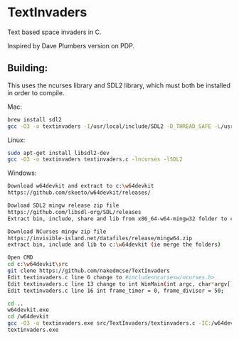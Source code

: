 # TextInvaders
Text based space invaders in C.

Inspired by Dave Plumbers version on PDP.

## Building:
This uses the ncurses library and SDL2 library, which must both be installed in order to compile.

Mac:
```bash
brew install sdl2
gcc -O3 -o textinvaders -I/usr/local/include/SDL2 -D_THREAD_SAFE -L/usr/local/lib textinvaders.c -lncurses -lSDL2
```

Linux:
```bash
sudo apt-get install libsdl2-dev
gcc -O3 -o textinvaders textinvaders.c -lncurses -lSDL2
```

Windows:
```bash
Download w64devkit and extract to c:\w64devkit
https://github.com/skeeto/w64devkit/releases/

Dowload SDL2 mingw release zip file
https://github.com/libsdl-org/SDL/releases
Extract bin, include, share and lib from x86_64-w64-mingw32 folder to c:\w64devkit (ie merge the folders)

Download NCurses mingw zip file
https://invisible-island.net/datafiles/release/mingw64.zip
extract bin, include and lib to c:\w64devkit (ie merge the folders)

Open CMD
cd c:\w64devkit\src
git clone https://github.com/nakedmcse/TextInvaders
Edit textinvaders.c line 6 change to #include<ncursesw/ncurses.h>
Edit textinvaders.c line 13 change to int WinMain(int argc, char*argv[])
Edit textinvaders.c line 16 int frame_timer = 0, frame_divisor = 50;

cd ..
w64devkit.exe
cd /w64devkit
gcc -O3 -o textinvaders.exe src/TextInvaders/textinvaders.c -IC:/w64devkit/include -lncursesw -lSDL2
textinvaders.exe
```